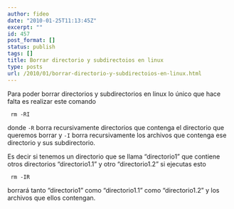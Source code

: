 ```yaml
---
author: fideo
date: "2010-01-25T11:13:45Z"
excerpt: ""
id: 457
post_format: []
status: publish
tags: []
title: Borrar directorio y subdirectoios en linux
type: posts
url: /2010/01/borrar-directorio-y-subdirectoios-en-linux.html
---
```

Para poder borrar directorios y subdirectorios en linux lo único que hace falta es realizar este comando

```
 rm -RI
```

donde `-R` borra recursivamente directorios que contenga el directorio que queremos borrar y ` -I ` borra recursivamente los archivos que contenga ese directorio y sus subdirectorio.

Es decir si tenemos un directorio que se llama “directorio1” que contiene otros directorios “directorio1.1” y otro “directorio1.2” si ejecutas esto

```
 rm -IR
```

borrará tanto “directorio1” como “directorio1.1” como “directorio1.2” y los archivos que ellos contengan.
